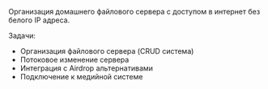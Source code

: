 
Организация домашнего файлового сервера с доступом в интернет без белого IP адреса. 


Задачи: 

- Организация файлового сервера (CRUD система) 
- Потоковое изменение сервера 
- Интеграция с Airdrop альтернативами 
- Подключение к медийной системе 